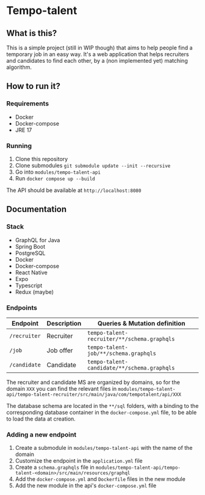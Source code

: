 # Tempo-talent

## What is this?

This is a simple project (still in WIP though) that aims to help people find a temporary job in an easy way. It's a web application that helps recruiters and candidates to find each other, by a (non implemented yet) matching algorithm.

## How to run it?

### Requirements

- Docker
- Docker-compose
- JRE 17

### Running

1. Clone this repository
2. Clone submodules `git submodule update --init --recursive`
3. Go into `modules/tempo-talent-api`
4. Run `docker compose up --build`

The API should be available at `http://localhost:8080`

## Documentation

### Stack

- GraphQL for Java
- Spring Boot
- PostgreSQL
- Docker
- Docker-compose
- React Native
- Expo
- Typescript
- Redux (maybe)

### Endpoints

| Endpoint     | Description | Queries & Mutation definition               |
| ------------ | ----------- | ------------------------------------------- |
| `/recruiter` | Recruiter   | `tempo-talent-recruiter/**/schema.graphqls` |
| `/job`       | Job offer   | `tempo-talent-job/**/schema.graphqls`       |
| `/candidate` | Candidate   | `tempo-talent-candidate/**/schema.graphqls` |

The recruiter and candidate MS are organized by domains, so for the domain `XXX` you can find the relevant files in `modules/tempo-talent-api/tempo-talent-recruiter/src/main/java/com/tempotalent/api/XXX`

The database schema are located in the `**/sql` folders, with a binding to the corresponding database container in the `docker-compose.yml` file, to be able to load the data at creation.

### Adding a new endpoint

1. Create a submodule in `modules/tempo-talent-api` with the name of the domain
2. Customize the endpoint in the `application.yml` file
3. Create a `schema.graphqls` file in `modules/tempo-talent-api/tempo-talent-<domain>/src/main/resources/graphql`
4. Add the `docker-compose.yml` and `Dockerfile` files in the new module
5. Add the new module in the api's `docker-compose.yml` file
